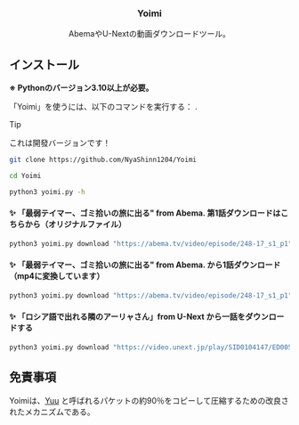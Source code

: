 <p align="center">
    <h3 align="center">Yoimi</h3>
    <p align="center">
        AbemaやU-Nextの動画ダウンロードツール。<br />
    </p>
</p>

## インストール

**※ Pythonのバージョン3.10以上が必要。**

「Yoimi」を使うには、以下のコマンドを実行する： .

> [!TIP]
> これは開發バージョンです！

```bash
git clone https://github.com/NyaShinn1204/Yoimi

cd Yoimi

python3 yoimi.py -h
```

#### ✨ 「最弱テイマー、ゴミ拾いの旅に出る" from Abema. 第1話ダウンロードはこちらから（オリジナルファイル）

```python
python3 yoimi.py download "https://abema.tv/video/episode/248-17_s1_p1"
```

#### ✨ 「最弱テイマー、ゴミ拾いの旅に出る" from Abema. から1話ダウンロード（mp4に変換しています）

```python
python3 yoimi.py download "https://abema.tv/video/episode/248-17_s1_p1" --mux
```

#### ✨ 「ロシア語で出れる隣のアーリャさん」from U-Next から一話をダウンロードする

```python
python3 yoimi.py download "https://video.unext.jp/play/SID0104147/ED00570917" --username ここにemail --password ここにパスワード
```

## 免責事項

Yoimiは、[Yuu](https://github.com/noaione/yuu) と呼ばれるパケットの約90％をコピーして圧縮するための改良されたメカニズムである。
